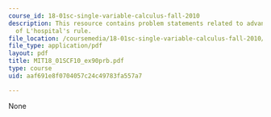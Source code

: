 ```yaml
---
course_id: 18-01sc-single-variable-calculus-fall-2010
description: This resource contains problem statements related to advanced examples
  of L'hospital's rule.
file_location: /coursemedia/18-01sc-single-variable-calculus-fall-2010/aaf691e8f0704057c24c49783fa557a7_MIT18_01SCF10_ex90prb.pdf
file_type: application/pdf
layout: pdf
title: MIT18_01SCF10_ex90prb.pdf
type: course
uid: aaf691e8f0704057c24c49783fa557a7

---
```

None